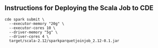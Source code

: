 ## Instructions for Deploying the Scala Job to CDE

```
cde spark submit \
  --executor-memory "20g" \
  --executor-cores 10 \
  --driver-memory "5g" \
  --driver-cores 4 \
  target/scala-2.12/sparkparquetjoinjob_2.12-0.1.jar
```
